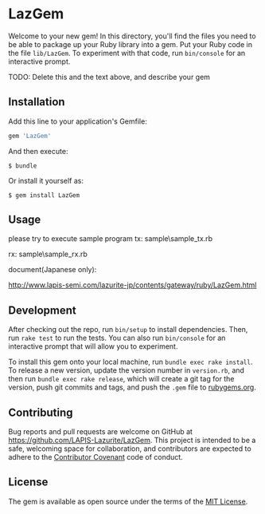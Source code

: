 # LazGem

Welcome to your new gem! In this directory, you'll find the files you need to be able to package up your Ruby library into a gem. Put your Ruby code in the file `lib/LazGem`. To experiment with that code, run `bin/console` for an interactive prompt.

TODO: Delete this and the text above, and describe your gem

## Installation

Add this line to your application's Gemfile:

```ruby
gem 'LazGem'
```

And then execute:

    $ bundle

Or install it yourself as:

    $ gem install LazGem

## Usage

please try to execute sample program
tx:	sample\sample_tx.rb

rx:	sample\sample_rx.rb


document(Japanese only):

  http://www.lapis-semi.com/lazurite-jp/contents/gateway/ruby/LazGem.html


## Development

After checking out the repo, run `bin/setup` to install dependencies. Then, run `rake test` to run the tests. You can also run `bin/console` for an interactive prompt that will allow you to experiment.

To install this gem onto your local machine, run `bundle exec rake install`. To release a new version, update the version number in `version.rb`, and then run `bundle exec rake release`, which will create a git tag for the version, push git commits and tags, and push the `.gem` file to [rubygems.org](https://rubygems.org).

## Contributing

Bug reports and pull requests are welcome on GitHub at https://github.com/LAPIS-Lazurite/LazGem. This project is intended to be a safe, welcoming space for collaboration, and contributors are expected to adhere to the [Contributor Covenant](http://contributor-covenant.org) code of conduct.


## License

The gem is available as open source under the terms of the [MIT License](http://opensource.org/licenses/MIT).

